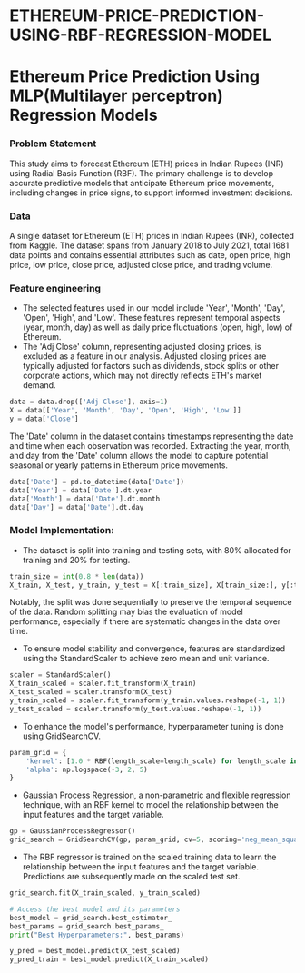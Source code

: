 # ETHEREUM-PRICE-PREDICTION-USING-RBF-REGRESSION-MODEL

# Ethereum Price Prediction Using MLP(Multilayer perceptron) Regression Models



### Problem Statement

This study aims to forecast Ethereum (ETH) prices in Indian Rupees (INR) using Radial Basis Function (RBF). The primary challenge is to develop accurate predictive models that anticipate Ethereum price movements, including changes in price signs, to support informed investment decisions.

### Data

A single dataset for Ethereum (ETH) prices in Indian Rupees (INR), 
collected from Kaggle. The dataset spans from January 2018 to July 2021, total 1681 data points and contains essential attributes such as date, open price, high price, low price, close price, adjusted close price, and trading volume.

### Feature engineering

- The selected features used in our model include 'Year', 'Month', 'Day', 'Open', 'High', and 'Low'. These features represent temporal aspects (year, month, day) as well as daily price fluctuations (open, high, low) of Ethereum.
- The 'Adj Close' column, representing adjusted closing prices, is excluded as a feature in our analysis. Adjusted closing prices are typically adjusted for factors such as dividends, stock splits or other corporate actions, which may not directly reflects ETH's market demand.

```python
data = data.drop(['Adj Close'], axis=1)
X = data[['Year', 'Month', 'Day', 'Open', 'High', 'Low']]
y = data['Close']
```

The 'Date' column in the dataset contains timestamps representing the date and time when each observation was recorded. Extracting the year, month, and day from the 'Date' column allows the model to capture potential seasonal or yearly patterns in Ethereum price movements. 

```python
data['Date'] = pd.to_datetime(data['Date'])
data['Year'] = data['Date'].dt.year
data['Month'] = data['Date'].dt.month
data['Day'] = data['Date'].dt.day

```

### Model Implementation: 
- The dataset is split into training and testing sets, with 80% allocated for training and 20% for testing.
```python
train_size = int(0.8 * len(data))
X_train, X_test, y_train, y_test = X[:train_size], X[train_size:], y[:train_size], y[train_size:]

```
Notably, the split was done sequentially to preserve the temporal sequence of the data. Random splitting may bias the evaluation of model performance, especially if there are systematic changes in the data over time. 

- To ensure model stability and convergence, features are standardized using the StandardScaler to achieve zero mean and unit variance.
```python
scaler = StandardScaler()
X_train_scaled = scaler.fit_transform(X_train)
X_test_scaled = scaler.transform(X_test)
y_train_scaled = scaler.fit_transform(y_train.values.reshape(-1, 1))
y_test_scaled = scaler.transform(y_test.values.reshape(-1, 1))
```
- To enhance the model's performance, hyperparameter tuning is done using GridSearchCV.
```python
param_grid = {
    'kernel': [1.0 * RBF(length_scale=length_scale) for length_scale in np.logspace(-1, 2, 5)],
    'alpha': np.logspace(-3, 2, 5)
}
```
- Gaussian Process Regression, a non-parametric and flexible regression technique, with an RBF kernel to model the relationship between the input features and the target variable.
```python
gp = GaussianProcessRegressor()
grid_search = GridSearchCV(gp, param_grid, cv=5, scoring='neg_mean_squared_error')
```

- The RBF regressor is trained on the scaled training data to learn the relationship between the input features and the target variable. Predictions are subsequently made on the scaled test set.
```python
grid_search.fit(X_train_scaled, y_train_scaled)

# Access the best model and its parameters
best_model = grid_search.best_estimator_
best_params = grid_search.best_params_
print("Best Hyperparameters:", best_params)

y_pred = best_model.predict(X_test_scaled)
y_pred_train = best_model.predict(X_train_scaled)
```
